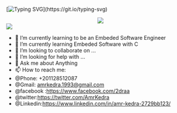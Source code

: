 [![Typing SVG](https://readme-typing-svg.demolab.com?font=Fira+Code&pause=1000&color=5DA1F7&width=435&lines=Hi%2C+I'm+Amr+%2C+an+Embeded+Developer.;i'm+in+a+continues+jorney+to+learn.)](https://git.io/typing-svg)

<center><img src="https://media.giphy.com/media/GwtfUx2P2HnvByDZdg/giphy.gif"/></center> <right><img src="https://media.giphy.com/media/uhkgRdrMSnqDBofJru/giphy.gif"/></right>

- 🔭 I’m currently learning to be an Embeded Software Engineer
- 🌱 I’m currently learning Embeded Software with C
- 👯 I’m looking to collaborate on ...
- 🤔 I’m looking for help with ...
- 💬 Ask me about Anything
- 📫 How to reach me:
- @Phone: +201128512087
- @Gmail: amrkedra.1993@gmail.com
- @facebook :https://www.facebook.com/2draa
- @twitter:https://twitter.com/AmrKedra
- @Linkedin:https://www.linkedin.com/in/amr-kedra-2729bb123/
